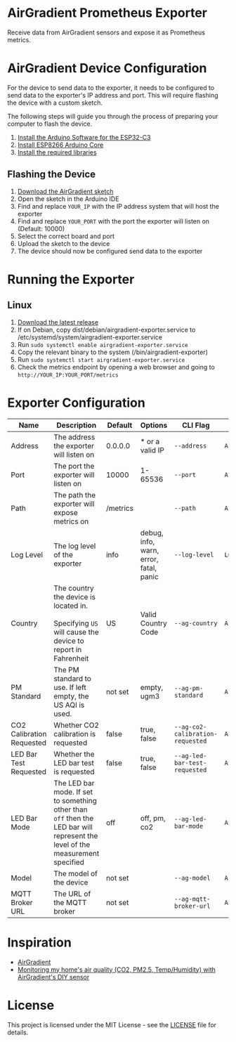 AirGradient Prometheus Exporter
===============================

Receive data from AirGradient sensors and expose it as Prometheus metrics.

# AirGradient Device Configuration
For the device to send data to the exporter, it needs to be configured to send data to the exporter's IP address and port. This will require flashing the device with a custom sketch. 

The following steps will guide you through the process of preparing your computer to flash the device.
1. [Install the Arduino Software for the ESP32-C3](https://www.airgradient.com/blog/install-arduino-c3-mini/)
2. [Install ESP8266 Arduino Core](https://arduino-esp8266.readthedocs.io/en/latest/installing.html#instructions)
3. [Install the required libraries](firmware/install-required-libraries.md)

## Flashing the Device
1. [Download the AirGradient sketch](firmware/ONE_I_9PSL.custom.ino)
2. Open the sketch in the Arduino IDE
3. Find and replace `YOUR_IP` with the IP address system that will host the exporter
4. Find and replace `YOUR_PORT` with the port the exporter will listen on (Default: 10000)
5. Select the correct board and port
6. Upload the sketch to the device
7. The device should now be configured send data to the exporter

# Running the Exporter

## Linux
1. [Download the latest release]()
2. If on Debian, copy dist/debian/airgradient-exporter.service to /etc/systemd/system/airgradient-exporter.service
3. Run `sudo systemctl enable airgradient-exporter.service`
4. Copy the relevant binary to the system (/bin/airgradient-exporter)
5. Run `sudo systemctl start airgradient-exporter.service`
6. Check the metrics endpoint by opening a web browser and going to `http://YOUR_IP:YOUR_PORT/metrics`

# Exporter Configuration
| Name                      | Description                                                                                                                   | Default  | Options                                | CLI Flag                         | Environment Variable                                |
|---------------------------|-------------------------------------------------------------------------------------------------------------------------------|----------|----------------------------------------|----------------------------------|-----------------------------------------------------|
| Address                   | The address the exporter will listen on                                                                                       | 0.0.0.0  | * or a valid IP                        | `--address`                      | `AIRGRADIENT_EXPORTER_ADDRESS`                      |
| Port                      | The port the exporter will listen on                                                                                          | 10000    | 1-65536                                | `--port`                         | `AIRGRADIENT_EXPORTER_PORT`                         |
| Path                      | The path the exporter will expose metrics on                                                                                  | /metrics |                                        | `--path`                         | `AIRGRADIENT_EXPORTER_PATH`                         |
| Log Level                 | The log level of the exporter                                                                                                 | info     | debug, info, warn, error, fatal, panic | `--log-level`                    | `LOG_LEVEL`                                         |
| Country                   | The country the device is located in. <br/><br/>Specifying `US` will cause the device to report in Fahrenheit                 | US       | Valid Country Code                     | `--ag-country`                   | `AIRGRADIENT_EXPORTER_AG_COUNTRY`                   |
| PM Standard               | The PM standard to use. If left empty, the US AQI is used.                                                                    | not set  | empty, ugm3                            | `--ag-pm-standard`               | `AIRGRADIENT_EXPORTER_AG_PM_STANDARD`               |
| CO2 Calibration Requested | Whether CO2 calibration is requested                                                                                          | false    | true, false                            | `--ag-co2-calibration-requested` | `AIRGRADIENT_EXPORTER_AG_CO2_CALIBRATION_REQUESTED` |
| LED Bar Test Requested    | Whether the LED bar test is requested                                                                                         | false    | true, false                            | `--ag-led-bar-test-requested`    | `AIRGRADIENT_EXPORTER_AG_LED_BAR_TEST_REQUESTED`    |
| LED Bar Mode              | The LED bar mode. If set to something other than `off` then the LED bar will represent the level of the measurement specified | off      | off, pm, co2                           | `--ag-led-bar-mode`              | `AIRGRADIENT_EXPORTER_AG_LED_BAR_MODE`              |
| Model                     | The model of the device                                                                                                       | not set  |                                        | `--ag-model`                     | `AIRGRADIENT_EXPORTER_AG_MODEL`                     |
| MQTT Broker URL           | The URL of the MQTT broker                                                                                                    | not set  |                                        | `--ag-mqtt-broker-url`           | `AIRGRADIENT_EXPORTER_MQTT_BROKER_URL`              |

# Inspiration
- [AirGradient](https://airgradient.com/)
- [Monitoring my home's air quality (CO2, PM2.5, Temp/Humidity) with AirGradient's DIY sensor](https://www.jeffgeerling.com/blog/2021/airgradient-diy-air-quality-monitor-co2-pm25)

# License
This project is licensed under the MIT License - see the [LICENSE](LICENSE) file for details.